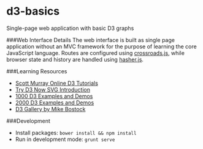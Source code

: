 d3-basics
=========
Single-page web application with basic D3 graphs

###Web Interface Details
The web interface is built as single page application without an MVC framework
for the purpose of learning the core JavaScript language. Routes are configured using
[crossroads.js](https://millermedeiros.github.io/crossroads.js/), while browser
state and history are handled using [hasher.js](https://github.com/millermedeiros/hasher/).

###Learning Resources
* [Scott Murray Online D3 Tutorials](http://alignedleft.com/tutorials/d3)
* [Try D3 Now SVG Introduction](http://christopheviau.com/d3_tutorial/)
* [1000 D3 Examples and Demos](http://techslides.com/over-1000-d3-js-examples-and-demos/)
* [2000 D3 Examples and Demos](http://techslides.com/over-2000-d3-js-examples-and-demos/)
* [D3 Gallery by Mike Bostock](http://bl.ocks.org/mbostock)

###Development
* Install packages: `bower install && npm install`
* Run in development mode: `grunt serve`
